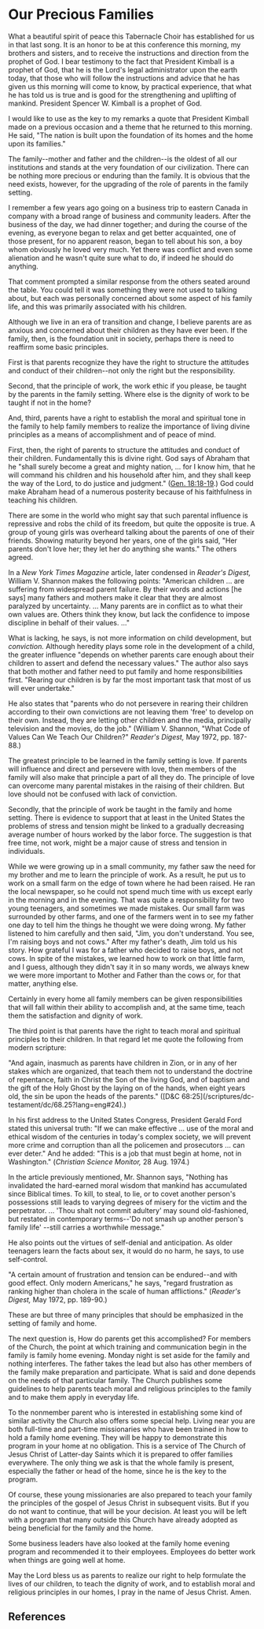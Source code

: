 # Our Precious Families

What a beautiful spirit of peace this Tabernacle Choir has established for us
in that last song. It is an honor to be at this conference this morning, my
brothers and sisters, and to receive the instructions and direction from the
prophet of God. I bear testimony to the fact that President Kimball is a
prophet of God, that he is the Lord's legal administrator upon the earth
today, that those who will follow the instructions and advice that he has
given us this morning will come to know, by practical experience, that what he
has told us is true and is good for the strengthening and uplifting of
mankind. President Spencer W. Kimball is a prophet of God.

I would like to use as the key to my remarks a quote that President Kimball
made on a previous occasion and a theme that he returned to this morning. He
said, "The nation is built upon the foundation of its homes and the home upon
its families."

The family--mother and father and the children--is the oldest of all our
institutions and stands at the very foundation of our civilization. There can
be nothing more precious or enduring than the family. It is obvious that the
need exists, however, for the upgrading of the role of parents in the family
setting.

I remember a few years ago going on a business trip to eastern Canada in
company with a broad range of business and community leaders. After the
business of the day, we had dinner together; and during the course of the
evening, as everyone began to relax and get better acquainted, one of those
present, for no apparent reason, began to tell about his son, a boy whom
obviously he loved very much. Yet there was conflict and even some alienation
and he wasn't quite sure what to do, if indeed he should do anything.

That comment prompted a similar response from the others seated around the
table. You could tell it was something they were not used to talking about,
but each was personally concerned about some aspect of his family life, and
this was primarily associated with his children.

Although we live in an era of transition and change, I believe parents are as
anxious and concerned about their children as they have ever been. If the
family, then, is the foundation unit in society, perhaps there is need to
reaffirm some basic principles.

First is that parents recognize they have the right to structure the attitudes
and conduct of their children--not only the right but the responsibility.

Second, that the principle of work, the work ethic if you please, be taught by
the parents in the family setting. Where else is the dignity of work to be
taught if not in the home?

And, third, parents have a right to establish the moral and spiritual tone in
the family to help family members to realize the importance of living divine
principles as a means of accomplishment and of peace of mind.

First, then, the right of parents to structure the attitudes and conduct of
their children. Fundamentally this is divine right. God says of Abraham that
he "shall surely become a great and mighty nation, ... for I know him, that he
will command his children and his household after him, and they shall keep the
way of the Lord, to do justice and judgment." ([Gen.
18:18-19](/scriptures/ot/gen/18.18-19?lang=eng#17).) God could make Abraham
head of a numerous posterity because of his faithfulness in teaching his
children.

There are some in the world who might say that such parental influence is
repressive and robs the child of its freedom, but quite the opposite is true.
A group of young girls was overheard talking about the parents of one of their
friends. Showing maturity beyond her years, one of the girls said, "Her
parents don't love her; they let her do anything she wants." The others
agreed.

In a _New York Times Magazine_ article, later condensed in _Reader's Digest,_
William V. Shannon makes the following points: "American children ... are
suffering from widespread parent failure. By their words and actions [he says]
many fathers and mothers make it clear that they are almost paralyzed by
uncertainty. ... Many parents are in conflict as to what their own values are.
Others think they know, but lack the confidence to impose discipline in behalf
of their values. ..."

What is lacking, he says, is not more information on child development, but
_conviction._ Although heredity plays some role in the development of a child,
the greater influence "depends on whether parents care enough about their
children to assert and defend the necessary values." The author also says that
both mother and father need to put family and home responsibilities first.
"Rearing our children is by far the most important task that most of us will
ever undertake."

He also states that "parents who do not persevere in rearing their children
according to their own convictions are not leaving them 'free' to develop on
their own. Instead, they are letting other children and the media, principally
television and the movies, do the job." (William V. Shannon, "What Code of
Values Can We Teach Our Children?" _Reader's Digest,_ May 1972, pp. 187-88.)

The greatest principle to be learned in the family setting is love. If parents
will influence and direct and persevere with love, then members of the family
will also make that principle a part of all they do. The principle of love can
overcome many parental mistakes in the raising of their children. But love
should not be confused with lack of conviction.

Secondly, that the principle of work be taught in the family and home setting.
There is evidence to support that at least in the United States the problems
of stress and tension might be linked to a gradually decreasing average number
of hours worked by the labor force. The suggestion is that free time, not
work, might be a major cause of stress and tension in individuals.

While we were growing up in a small community, my father saw the need for my
brother and me to learn the principle of work. As a result, he put us to work
on a small farm on the edge of town where he had been raised. He ran the local
newspaper, so he could not spend much time with us except early in the morning
and in the evening. That was quite a responsibility for two young teenagers,
and sometimes we made mistakes. Our small farm was surrounded by other farms,
and one of the farmers went in to see my father one day to tell him the things
he thought we were doing wrong. My father listened to him carefully and then
said, "Jim, you don't understand. You see, I'm raising boys and not cows."
After my father's death, Jim told us his story. How grateful I was for a
father who decided to raise boys, and not cows. In spite of the mistakes, we
learned how to work on that little farm, and I guess, although they didn't say
it in so many words, we always knew we were more important to Mother and
Father than the cows or, for that matter, anything else.

Certainly in every home all family members can be given responsibilities that
will fall within their ability to accomplish and, at the same time, teach them
the satisfaction and dignity of work.

The third point is that parents have the right to teach moral and spiritual
principles to their children. In that regard let me quote the following from
modern scripture:

"And again, inasmuch as parents have children in Zion, or in any of her stakes
which are organized, that teach them not to understand the doctrine of
repentance, faith in Christ the Son of the living God, and of baptism and the
gift of the Holy Ghost by the laying on of the hands, when eight years old,
the sin be upon the heads of the parents." ([D&amp;C 68:25](/scriptures/dc-
testament/dc/68.25?lang=eng#24).)

In his first address to the United States Congress, President Gerald Ford
stated this universal truth: "If we can make effective ... use of the moral and
ethical wisdom of the centuries in today's complex society, we will prevent
more crime and corruption than all the policemen and prosecutors ... can ever
deter." And he added: "This is a job that must begin at home, not in
Washington." (_Christian Science Monitor,_ 28 Aug. 1974.)

In the article previously mentioned, Mr. Shannon says, "Nothing has
invalidated the hard-earned moral wisdom that mankind has accumulated since
Biblical times. To kill, to steal, to lie, or to covet another person's
possessions still leads to varying degrees of misery for the victim and the
perpetrator. ... 'Thou shalt not commit adultery' may sound old-fashioned, but
restated in contemporary terms--'Do not smash up another person's family life'
--still carries a worthwhile message."

He also points out the virtues of self-denial and anticipation. As older
teenagers learn the facts about sex, it would do no harm, he says, to use
self-control.

"A certain amount of frustration and tension can be endured--and with good
effect. Only modern Americans," he says, "regard frustration as ranking higher
than cholera in the scale of human afflictions." (_Reader's Digest,_ May 1972,
pp. 189-90.)

These are but three of many principles that should be emphasized in the
setting of family and home.

The next question is, How do parents get this accomplished? For members of the
Church, the point at which training and communication begin in the family is
family home evening. Monday night is set aside for the family and nothing
interferes. The father takes the lead but also has other members of the family
make preparation and participate. What is said and done depends on the needs
of that particular family. The Church publishes some guidelines to help
parents teach moral and religious principles to the family and to make them
apply in everyday life.

To the nonmember parent who is interested in establishing some kind of similar
activity the Church also offers some special help. Living near you are both
full-time and part-time missionaries who have been trained in how to hold a
family home evening. They will be happy to demonstrate this program in your
home at no obligation. This is a service of The Church of Jesus Christ of
Latter-day Saints which it is prepared to offer families everywhere. The only
thing we ask is that the whole family is present, especially the father or
head of the home, since he is the key to the program.

Of course, these young missionaries are also prepared to teach your family the
principles of the gospel of Jesus Christ in subsequent visits. But if you do
not want to continue, that will be your decision. At least you will be left
with a program that many outside this Church have already adopted as being
beneficial for the family and the home.

Some business leaders have also looked at the family home evening program and
recommended it to their employees. Employees do better work when things are
going well at home.

May the Lord bless us as parents to realize our right to help formulate the
lives of our children, to teach the dignity of work, and to establish moral
and religious principles in our homes, I pray in the name of Jesus Christ.
Amen.

## References

